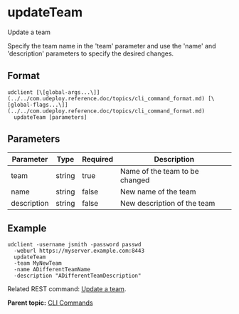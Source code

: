 # updateTeam

Update a team

Specify the team name in the 'team' parameter and use the 'name' and 'description' parameters to specify the desired changes.

## Format

```
udclient [\[global-args...\]](../../com.udeploy.reference.doc/topics/cli_command_format.md) [\[global-flags...\]](../../com.udeploy.reference.doc/topics/cli_command_format.md)
  updateTeam [parameters]
```

## Parameters

|Parameter|Type|Required|Description|
|---------|----|--------|-----------|
|team|string|true|Name of the team to be changed|
|name|string|false|New name of the team|
|description|string|false|New description of the team|

## Example

```
udclient -username jsmith -password passwd 
  -weburl https://myserver.example.com:8443
  updateTeam
  -team MyNewTeam
  -name ADifferentTeamName
  -description "ADifferentTeamDescription"
```

Related REST command: [Update a team](rest_cli_team_update_put.md).

**Parent topic:** [CLI Commands](../../com.udeploy.reference.doc/topics/cli_commands.md)

